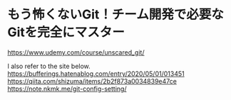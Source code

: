 # もう怖くないGit！チーム開発で必要なGitを完全にマスター
https://www.udemy.com/course/unscared_git/

I also refer to the site below.
https://bufferings.hatenablog.com/entry/2020/05/01/013451
https://qiita.com/shizuma/items/2b2f873a0034839e47ce
https://note.nkmk.me/git-config-setting/
